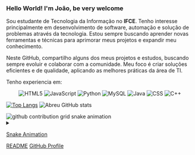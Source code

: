 ### Hello World! I'm João, be very welcome 
Sou estudante de Tecnologia da Informação no **IFCE**. Tenho interesse principalmente em desenvolvimento de software, automação e solução de problemas através da tecnologia. Estou sempre buscando aprender novas ferramentas e técnicas para aprimorar meus projetos e expandir meu conhecimento.

Neste GitHub, compartilho alguns dos meus projetos e estudos, buscando sempre evoluir e colaborar com a comunidade. Meu foco é criar soluções eficientes e de qualidade, aplicando as melhores práticas da área de TI.


Tenho experiencia em:

<div style="text-align: center;">
  <img alt="HTML5" src="https://img.shields.io/badge/HTML5-E34F26?style=for-the-badge&logo=html5&logoColor=white" />
  <img alt="JavaScript" src="https://img.shields.io/badge/JavaScript-F7DF1E?style=for-the-badge&logo=javascript&logoColor=black" />
   <img align="Python" alt="Python" src="https://img.shields.io/badge/Python-14354C?style=for-the-badge&logo=python&logoColor=white" />
  <img alt="MySQL" src="https://img.shields.io/badge/MySQL-4479A1?style=for-the-badge&logo=mysql&logoColor=white" />
<img alt="Java" src="https://img.shields.io/badge/Java-007396?style=for-the-badge&logo=java&logoColor=white" />
<img alt="CSS" src="https://img.shields.io/badge/CSS-1572B6?style=for-the-badge&logo=css3&logoColor=white" />
<img alt="C++" src="https://img.shields.io/badge/C++-00599C?style=for-the-badge&logo=cplusplus&logoColor=white" />

</div>



[![Top Langs](https://github-readme-stats.vercel.app/api/top-langs/?username=ByJoao1)](https://github.com/anuraghazra/github-readme-stats)
![Abreu GitHub stats](https://github-readme-stats.vercel.app/api?username=ByJoao1&show_icons=true&theme=radical)


<picture>
    <source media="(prefers-color-scheme: dark)" srcset="https://raw.githubusercontent.com/ByJoao1/ByJoao1/output/github-contribution-grid-snake-dark.sve">
    <source media="(prefers-color-scheme: light)" srcset="https://raw.githubusercontent.com/ByJoao1/ByJoao1/output/github-contribution-grid-snake.svg">
    <img alt="github contribution grid snake animation" src="https://raw.githubusercontent.com/ByJoao1/ByJoao1/output/github-contribution-grid-snake.svg">
</picture>

<details align="left">
  <summary></summary>

   -Badges by <a href="https://shields.io/">shields.io</a>.
   - GitHub Stats by <a href="https://github.com/anuraghazra/github-readme-stats">anuraghazra</a>.
   - Developer vector created by @andi_aqua_ on <a href="https://picrew.me/en/">picrew</a>.
</details>

[Snake Animation](https://github.com/ByJoao1/ByJoao1/blob/output/github-contribution-bridge-snake.svg)

[README](https://github-readme-stats.vercel.app/api/pin/?username=ByJoao1&repo=ByJoao1&theme=react)
[GitHub Profile](https://github.com/ByJoao1)

